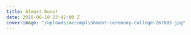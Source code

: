 ```yaml
---
title: Almost Done!
date: 2018-06-10 23:42:00 Z
cover-image: "/uploads/accomplishment-ceremony-college-267885.jpg"
---
```


